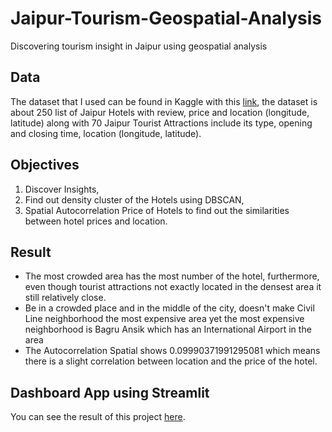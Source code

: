 # Jaipur-Tourism-Geospatial-Analysis
Discovering tourism insight in Jaipur using geospatial analysis

## Data
The dataset that I used can be found in Kaggle with this [link](https://www.kaggle.com/ishikajohari/jaipur-attractions-and-hotels?select=Types.csv), the dataset is about 250 list of Jaipur Hotels with review, price and location (longitude, latitude) along with 70 Jaipur Tourist Attractions include its type, opening and closing time, location (longitude, latitude).

## Objectives
1. Discover Insights,
2. Find out density cluster of the Hotels using DBSCAN,
3. Spatial Autocorrelation Price of Hotels to find out the similarities between hotel prices and location.

## Result
* The most crowded area has the most number of the hotel, furthermore, even though tourist attractions not exactly located in the densest area it still relatively close.
* Be in a crowded place and in the middle of the city, doesn't make Civil Line neighborhood the most expensive area yet the most expensive neighborhood is Bagru Ansik which has an International Airport in the area
* The Autocorrelation Spatial shows 0.09990371991295081 which means there is a slight correlation between location and the price of the hotel.

## Dashboard App using Streamlit
You can see the result of this project [here](https://share.streamlit.io/ekassuhendar/jaipur-tourism-geospatial-analysis/main/run.py).
